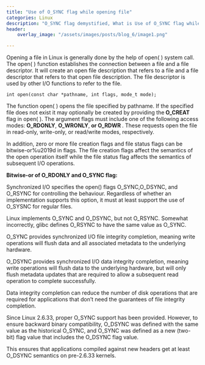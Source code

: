 ```yaml
---
title: "Use of O_SYNC flag while opening file"
categories: Linux
description: "O_SYNC flag demystified, What is Use of O_SYNC flag while opening file"
header:
    overlay_image: "/assets/images/posts/blog_6/image1.png"

---
```


Opening a file in Linux is generally done by the help of open( ) system call. The open( ) function establishes the connection between a file and a file descriptor. It will create an open file description that refers to a file and a file descriptor that refers to that open file description. The file descriptor is used by other I/O functions to refer to the file.

    int open(const char *pathname, int flags, mode_t mode);

The function open( ) opens the file specified by pathname. If the specified file does not exist it may optionally be created by providing the<b> O_CREAT</b> flag in open( ). The argument flags must include one of the following access modes: <b>O_RDONLY</b>, <b>O_WRONLY</b>,<b> or O_RDWR </b>. These requests open the file in read-only, write-only, or read/write modes, respectively.

In addition, zero or more file creation flags and file status flags can be bitwise-or%u2019d in flags. The file creation flags affect the semantics of the open operation itself while the file status flag affects the semantics of subsequent I/O operations.

<b> Bitwise-or of O_RDONLY and O_SYNC flag:</b>

Synchronized I/O specifies the open() flags O_SYNC,O_DSYNC, and O_RSYNC for controlling the behaviour. Regardless of whether an implementation supports this option, it must at least support the use of O_SYSNC for regular files.

Linux implements O_SYNC and O_DSYNC, but not O_RSYNC. Somewhat incorrectly, glibc defines O_RSYNC to have the same value as O_SYNC.

O_SYNC provides synchronized I/O file integrity completion, meaning write operations will flush data and all associated metadata to the underlying hardware.

O_DSYNC provides synchronized I/O data integrity completion, meaning write operations will flush data to the underlying hardware, but will only flush metadata updates that are required to allow a subsequent read operation to complete successfully.

Data integrity completion can reduce the number of disk operations that are required for applications that don’t need the guarantees of file integrity completion.

Since Linux 2.6.33, proper O_SYNC support has been provided. However, to ensure backward binary compatibility, O_DSYNC was defined with the same value as the historical O_SYNC, and O_SYNC was defined as a new (two-bit) flag value that includes the O_DSYNC flag value.

This ensures that applications compiled against new headers get at least O_DSYNC semantics on pre-2.6.33 kernels.
